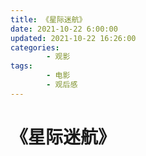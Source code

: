 ```yaml
---
title: 《星际迷航》
date: 2021-10-22 6:00:00
updated: 2021-10-22 16:26:00
categories:
        - 观影
tags:
        - 电影
        - 观后感
---
```


# 《星际迷航》
